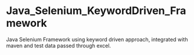 # Java_Selenium_KeywordDriven_Framework
Java Selenium Framework using keyword driven approach, integrated with maven and test data passed through excel.
